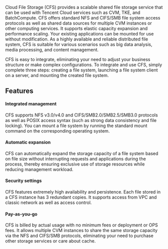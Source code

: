 
Cloud File Storage (CFS) provides a scalable shared file storage service that can be used with Tencent Cloud services such as CVM, TKE, and BatchCompute. CFS offers standard NFS and CIFS/SMB file system access protocols as well as shared data sources for multiple CVM instances or other computing services. It supports elastic capacity expansion and performance scaling. Your existing applications can be mounted for use without modification. As a highly available and reliable distributed file system, CFS is suitable for various scenarios such as big data analysis, media processing, and content management.

CFS is easy to integrate, eliminating your need to adjust your business structure or make complex configurations. To integrate and use CFS, simply complete three steps: creating a file system, launching a file system client on a server, and mounting the created file system.

## Features
#### Integrated management
CFS supports NFS v3.0/v4.0 and CIFS/SMB2.0/SMB2.5/SMB3.0 protocols as well as POSIX access syntax (such as strong data consistency and file locking). You can mount a file system by running the standard mount command on the corresponding operating system.

#### Automatic expansion
CFS can automatically expand the storage capacity of a file system based on file size without interrupting requests and applications during the process, thereby ensuring exclusive use of storage resources while reducing management workload.

#### Security settings
CFS features extremely high availability and persistence. Each file stored in a CFS instance has 3 redundant copies.
It supports access from VPC and classic network as well as access control.

#### Pay-as-you-go
CFS is billed by actual usage with no minimum fees or deployment or OPS fees. It allows multiple CVM instances to share the same storage capacity via the NFS and CIFS/SMB protocols, eliminating your need to purchase other storage services or care about cache.


